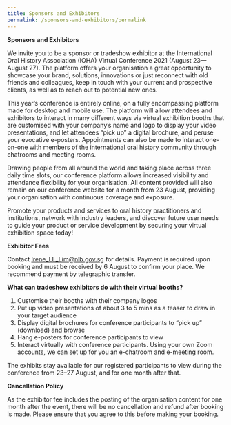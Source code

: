 ```yaml
---
title: Sponsors and Exhibitors
permalink: /sponsors-and-exhibitors/permalink
---
```

<b>Sponsors and Exhibitors</b>

We invite you to be a sponsor or tradeshow exhibitor at the International Oral History Association (IOHA) Virtual Conference 2021 (August 23—August 27). The platform offers your organisation a great opportunity to showcase your brand, solutions, innovations or just reconnect with old friends and colleagues, keep in touch with your current and prospective clients, as well as to reach out to potential new ones. 

This year’s conference is entirely online, on a fully encompassing platform made for desktop and mobile use. The platform will allow attendees and exhibitors to interact in many different ways via virtual exhibition booths that are customised with your company’s name and logo to display your video presentations, and let attendees “pick up” a digital brochure, and peruse your evocative e-posters. Appointments can also be made to interact one-on-one with members of the international oral history community through chatrooms and meeting rooms. 

Drawing people from all around the world and taking place across three daily time slots, our conference platform allows increased visibility and attendance flexibility for your organisation. All content provided will also remain on our conference website for a month from 23 August, providing your organisation with continuous coverage and exposure.

Promote your products and services to oral history practitioners and institutions, network with industry leaders, and discover future user needs to guide your product or service development by securing your virtual exhibition space today!

<b>Exhibitor Fees</b>

Contact <a href="Irene_LL_Lim@nlb.gov.sg"> Irene_LL_Lim@nlb.gov.sg</a> for details. Payment is required upon booking and must be received by 6 August to confirm your place. We recommend payment by telegraphic transfer.

<b>What can tradeshow exhibitors do with their virtual booths?</b>

1.	Customise their booths with their company logos   
2.	Put up video presentations of about 3 to 5 mins as a teaser to draw in your target audience
3.	Display digital brochures for conference participants to “pick up” (download) and browse
4.	Hang e-posters for conference participants to view
5.	Interact virtually with conference participants. Using your own Zoom accounts, we can set up for you an e-chatroom and e-meeting room.

The exhibits stay available for our registered participants to view during the conference from 23–27 August, and for one month after that.

<b>Cancellation Policy</b>

As the exhibitor fee includes the posting of the organisation content for one month after the event, there will be no cancellation and refund after booking is made. Please ensure that you agree to this before making your booking. 
